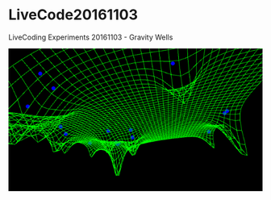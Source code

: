 # LiveCode20161103
LiveCoding Experiments 20161103 - Gravity Wells

![Gravity Wells](https://github.com/acdean/LiveCode20161103/blob/master/snap2022.png)
